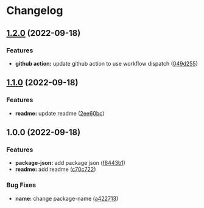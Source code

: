 # Changelog

## [1.2.0](https://github.com/briancaffey/release-testing/compare/v1.1.0...v1.2.0) (2022-09-18)


### Features

* **github action:** update github action to use workflow dispatch ([049d255](https://github.com/briancaffey/release-testing/commit/049d255d7ffae163b13f584f143a28e8aece2ce4))

## [1.1.0](https://github.com/briancaffey/release-testing/compare/v1.0.0...v1.1.0) (2022-09-18)


### Features

* **readme:** update readme ([2ee60bc](https://github.com/briancaffey/release-testing/commit/2ee60bcfaf081f4e72afa1aa14c7fc5887acb7df))

## 1.0.0 (2022-09-18)


### Features

* **package-json:** add package json ([f8443b1](https://github.com/briancaffey/release-testing/commit/f8443b1ab62b231875c5d2f9c572d7167201ad78))
* **readme:** add readme ([c70c722](https://github.com/briancaffey/release-testing/commit/c70c7220fecfdf3b7abb8e5f4bf1c74ba67a6c4a))


### Bug Fixes

* **name:** change package-name ([a422713](https://github.com/briancaffey/release-testing/commit/a42271366bfe787f8a807e647e47d2a22461a2cc))
